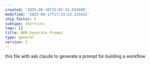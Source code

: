 ```yaml
---
created: '2025-09-16T15:05:15.643689'
modified: '2025-09-17T17:33:23.115422'
ship_factor: 5
subtype: shortcuts
tags: []
title: N8N Generate Prompt
type: general
version: 1
---
```


this file with ask claude to generate a prompt for building a workflow